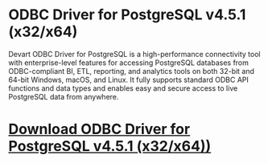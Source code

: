 # ODBC Driver for PostgreSQL v4.5.1 (x32/x64)

Devart ODBC Driver for PostgreSQL is a high-performance connectivity tool with enterprise-level features for accessing PostgreSQL databases from ODBC-compliant BI, ETL, reporting, and analytics tools on both 32-bit and 64-bit Windows, macOS, and Linux. It fully supports standard ODBC API functions and data types and enables easy and secure access to live PostgreSQL data from anywhere.

# [Download ODBC Driver for PostgreSQL v4.5.1 (x32/x64))](https://developer.team/delphi/35018-odbc-driver-for-postgresql-v451-x32x64.html)
